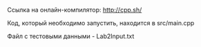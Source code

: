 Ссылка на онлайн-компилятор:  http://cpp.sh/

Код, который необходимо запустить, находится в src/main.cpp

Файл с тестовыми данными - Lab2Input.txt
